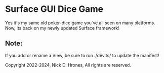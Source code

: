 # Surface GUI Dice Game

Yes it's my same old poker-dice game you've all seen on many platforms.    
Now, its back on my newly updated Surface framework!

## Note:
If you add or rename a View, be sure to run ./dev.ts/ to update the manifest!    

Copyright 2022-2024, Nick D. Hrones, All rights are reserved.
